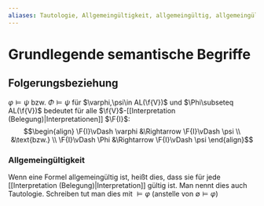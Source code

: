 ```yaml
---
aliases: Tautologie, Allgemeingültigkeit, allgemeingültig, allgemeingültige
---
```

$\newcommand{\f}[1]{\mathcal{#1}}\newcommand{\F}[1]{\mathfrak{#1}}\newcommand{\b}[1]{\mathbb{#1}}$
# Grundlegende semantische Begriffe 
## Folgerungsbeziehung
$\varphi \vDash \psi$ bzw. $\Phi \vDash \psi$ für $\varphi,\psi\in AL(\f{V})$ und $\Phi\subseteq AL(\f{V})$ bedeutet für alle $\f{V}$-[[Interpretation (Belegung)|Interpretationen]] $\F{I}$:
$$\begin{align}
\F{I}\vDash \varphi &\Rightarrow \F{I}\vDash \psi \\
&\text{bzw.} \\
\F{I}\vDash \Phi &\Rightarrow \F{I}\vDash \psi
\end{align}$$
### Allgemeingültigkeit
Wenn eine Formel allgemeingültig ist, heißt dies, dass sie für jede [[Interpretation (Belegung)|Interpretation]] gültig ist. Man nennt dies auch Tautologie.
Schreiben tut man dies mit $\vDash \varphi$ (anstelle von $\emptyset\vDash\varphi$)
